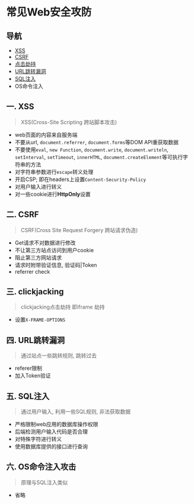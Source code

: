 # 常见Web安全攻防

## 导航
- [XSS](#-xss)
- [CSRF](#-csrf)
- [点击劫持](#-clickjacking)
- [URL跳转漏洞](#-url)
- [SQL注入](#-sql)
- OS命令注入

## 一. XSS

> XSS(Cross-Site Scripting 跨站脚本攻击)
- web页面的内容来自服务端
- 不要从url, `document.referrer`, `document.forms`等DOM API重获取数据
- 不要使用`eval`, `new Function`, `document.write`, `document.writeln`, `setInterval`, `setTimeout`, `innerHTML`, `document.createElement`等可执行字符串的方法
- 对字符串参数进行`escape`转义处理
- 开启CSP; 即在headers上设置`Content-Security-Policy`
- 对用户输入进行转义
- 对一些cookie进行**HttpOnly**设置

## 二. CSRF

> CSRF(Cross Site Request Forgery 跨站请求伪造)
- Get请求不对数据进行修改
- 不让第三方站点访问到用户cookie
- 阻止第三方网站请求
- 请求时附带验证信息, 验证码|Token
- referrer check

## 三. clickjacking

> clickjacking点击劫持 即iframe 劫持
- 设置`X-FRAME-OPTIONS`

## 四. URL跳转漏洞

> 通过站点一些跳转规则, 跳转过去
- referer限制
- 加入Token验证

## 五. SQL注入

> 通过用户输入, 利用一些SQL规则, 非法获取数据
- 严格限制web应用的数据库操作权限
- 后端检测用户输入代码是否合理
- 对特殊字符进行转义
- 使用数据库提供的接口进行查询


## 六. OS命令注入攻击

> 原理与SQL注入类似
- 省略
